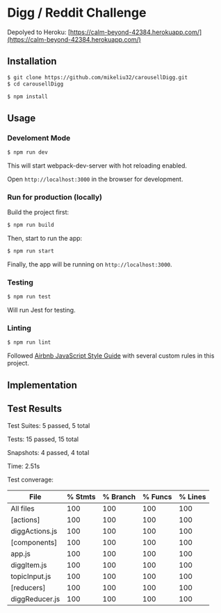 # Digg / Reddit Challenge

Depolyed to Heroku:  [https://calm-beyond-42384.herokuapp.com/](https://calm-beyond-42384.herokuapp.com/)

## Installation

```bash
$ git clone https://github.com/mikeliu32/carousellDigg.git
$ cd carousellDigg

$ npm install
```


## Usage

### Develoment Mode

```bash
$ npm run dev
```

This will start webpack-dev-server with hot reloading enabled.

Open `http://localhost:3000` in the browser for development.

### Run for production (locally)
Build the project first:
```bash
$ npm run build
```

Then, start to run the app:
```bash
$ npm run start
```

Finally, the app will be running on `http://localhost:3000`.

### Testing
```bash
$ npm run test
```

Will run Jest for testing.

### Linting

```bash
$ npm run lint
```

Followed [Airbnb JavaScript Style Guide](https://github.com/airbnb/javascript) with several custom rules in this project.


## Implementation


## Test Results

Test Suites: 5 passed, 5 total

Tests:       15 passed, 15 total

Snapshots:   4 passed, 4 total

Time:        2.51s

Test converage:

File              |  % Stmts | % Branch |  % Funcs |  % Lines
------------------|----------|----------|----------|----------
All files         |      100 |      100 |      100 |      100
[actions]         |      100 |      100 |      100 |      100
   diggActions.js |      100 |      100 |      100 |      100
[components]      |      100 |      100 |      100 |      100
   app.js         |      100 |      100 |      100 |      100
   diggItem.js    |      100 |      100 |      100 |      100
   topicInput.js  |      100 |      100 |      100 |      100
[reducers]        |      100 |      100 |      100 |      100
   diggReducer.js |      100 |      100 |      100 |      100
